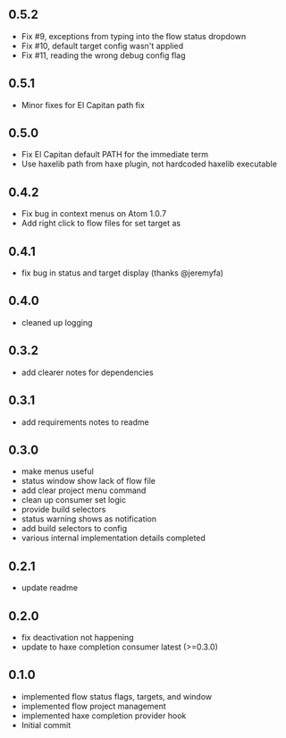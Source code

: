 ## 0.5.2

* Fix #9, exceptions from typing into the flow status dropdown
* Fix #10, default target config wasn't applied
* Fix #11, reading the wrong debug config flag 

## 0.5.1

* Minor fixes for El Capitan path fix

## 0.5.0

* Fix El Capitan default PATH for the immediate term
* Use haxelib path from haxe plugin, not hardcoded haxelib executable

## 0.4.2

* Fix bug in context menus on Atom 1.0.7
* Add right click to flow files for set target as

## 0.4.1

* fix bug in status and target display (thanks @jeremyfa)

## 0.4.0

* cleaned up logging

## 0.3.2

* add clearer notes for dependencies

## 0.3.1

* add requirements notes to readme

## 0.3.0

* make menus useful
* status window show lack of flow file
* add clear project menu command
* clean up consumer set logic
* provide build selectors
* status warning shows as notification
* add build selectors to config
* various internal implementation details completed

## 0.2.1

* update readme

## 0.2.0

* fix deactivation not happening
* update to haxe completion consumer latest (>=0.3.0)

## 0.1.0
* implemented flow status flags, targets, and window
* implemented flow project management
* implemented haxe completion provider hook
* Initial commit
